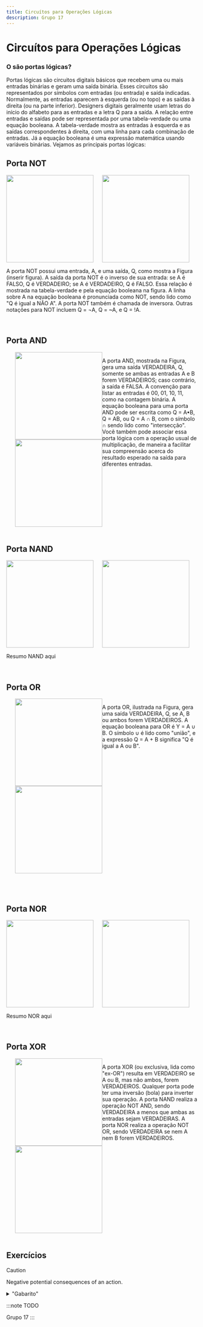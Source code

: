 ```yaml
---
title: Circuítos para Operações Lógicas
description: Grupo 17
---
```


# Circuítos para Operações Lógicas
### O são portas lógicas?
Portas lógicas são circuitos digitais básicos que recebem uma ou mais entradas binárias e geram uma saída binária. Esses circuitos são representados por símbolos com entradas (ou entrada) e saída indicadas. Normalmente, as entradas aparecem à esquerda (ou no topo) e as saídas à direita (ou na parte inferior). Designers digitais geralmente usam letras do início do alfabeto para as entradas e a letra Q para a saída. A relação entre entradas e saídas pode ser representada por uma tabela-verdade ou uma equação booleana. A tabela-verdade mostra as entradas à esquerda e as saídas correspondentes à direita, com uma linha para cada combinação de entradas. Já a equação booleana é uma expressão matemática usando variáveis binárias. Vejamos as principais portas lógicas:

## Porta NOT

<div style="display: flex;">
    <div style="margin-right: 20px;">
        <img align="left" width="230" height="230" src="https://github.com/user-attachments/assets/49b0cd00-3690-4f6d-98fb-3c7f480db75a">
    </div>
    <div style="margin-right: 20px;">
        <img align="left" width="230" height="230" src="https://github.com/user-attachments/assets/172ec57e-a936-484a-adf5-ba83f5747d2c">
    </div>
    </div>
    <div>
    <p>A porta NOT possui uma entrada, A, e uma saída, Q, como mostra a Figura (inserir figura). A saída da porta NOT é o inverso de sua entrada: se A é FALSO, Q é VERDADEIRO; se A é VERDADEIRO, Q é FALSO. Essa relação é mostrada na tabela-verdade e pela equação booleana na figura. A linha sobre A na equação booleana é pronunciada como NOT, sendo lido como "Q é igual a NÃO A". A porta NOT também é chamada de inversora. Outras notações para NOT incluem Q = ¬A, Q = ~A, e Q = !A. </p>
    </div>
</div>

<br clear="left"/>

## Porta AND

<div style="display: flex;">
    <div style="margin-left: 20px;">
        <div> 
             <img align="right" width="230" height="230" src="https://github.com/user-attachments/assets/61362703-a2e5-4e71-b87b-4756670b1ce8">
        </div>
        <div> 
             <img align="right" width="230" height="230" src="https://github.com/user-attachments/assets/9841bc08-ed74-4bdb-b838-cbc684a3dd3a">
        </div>
    </div>
    <div>
        <p>A porta AND, mostrada na Figura, gera uma saída VERDADEIRA, Q, somente se ambas as entradas A e B forem VERDADEIROS; caso contrário, a saída é FALSA. A convenção para listar as entradas é 00, 01, 10, 11, como na contagem binária. A equação booleana para uma porta AND pode ser escrita como Q = A•B, Q = AB, ou Q = A ∩ B, com o símbolo ∩ sendo lido como "intersecção". Você também pode associar essa porta lógica com a operação usual de multiplicação, de maneira a facilitar sua compreensão acerca do resultado esperado na saída para diferentes entradas.</p>
    </div>
</div>

<br clear="left"/>

## Porta NAND

<div style="display: flex;">
    <div style="margin-right: 20px;">
        <img align="left" width="230" height="230" src="https://github.com/user-attachments/assets/8a3d64cb-baf6-49c2-a6e8-728d72b53516">
    </div>
    <div style="margin-right: 20px;">
        <img align="left" width="230" height="230" src="https://github.com/user-attachments/assets/2d8e397b-7fbf-41ec-9a5d-6a122333abc2">
    </div>
    </div>
    <div>
    <p> Resumo NAND aqui </p>
    </div>
</div>

<br clear="left"/>

## Porta OR

<div style="display: flex;">
    <div style="margin-left: 20px;">
        <div> 
             <img align="right" width="230" height="230" src="https://github.com/user-attachments/assets/6b576839-7603-4fc9-af4f-b8215b041c49">
        </div>
        <div> 
             <img align="right" width="230" height="230" src="https://github.com/user-attachments/assets/5fbb3cb0-e706-4692-a1c7-3e52783a2b67">
        </div>
    </div>
    <div>
        <p>A porta OR, ilustrada na Figura, gera uma saída VERDADEIRA, Q, se A, B ou ambos forem VERDADEIROS. A equação booleana para OR é Y = A ∪ B. O símbolo ∪ é lido como "união", e a expressão Q = A + B significa "Q é igual a A ou B".</p>
    </div>
</div>

<br clear="left"/>
<br clear="left"/>
<br clear="left"/>


## Porta NOR

<div style="display: flex;">
    <div style="margin-right: 20px;">
        <img align="left" width="230" height="230" src="https://github.com/user-attachments/assets/c4215294-52f0-4759-9ce7-8199a0f4b863">
    </div>
    <div style="margin-right: 20px;">
        <img align="left" width="230" height="230" src="https://github.com/user-attachments/assets/ab0b771d-d45a-4610-ab13-ff2dab410724">
    </div>
    </div>
    <div>
    <p> Resumo NOR aqui </p>
    </div>
</div>

<br clear="left"/>

## Porta XOR

<div style="display: flex;">
    <div style="margin-left: 20px;">
        <div> 
             <img align="right" width="230" height="230" src="https://github.com/user-attachments/assets/ff1d6394-ff04-4fa9-a5ef-ab283f93f709">
        </div>
        <div> 
             <img align="right" width="230" height="230" src="https://github.com/user-attachments/assets/64b39611-4078-4453-8d46-58b382f09717">
        </div>
    </div>
    <div>
        <p>A porta XOR (ou exclusiva, lida como "ex-OR") resulta em VERDADEIRO se A ou B, mas não ambos, forem VERDADEIROS. Qualquer porta pode ter uma inversão (bola) para inverter sua operação. A porta NAND realiza a operação NOT AND, sendo VERDADEIRA a menos que ambas as entradas sejam VERDADEIRAS. A porta NOR realiza a operação NOT OR, sendo VERDADEIRA se nem A nem B forem VERDADEIROS.</p>
    </div>
</div>

<br clear="left"/>


## Exercícios
> [!CAUTION]
> Negative potential consequences of an action.

<details>
<summary>"Gabarito"</summary>
this is hidden
</details>

:::note TODO

Grupo 17
:::
